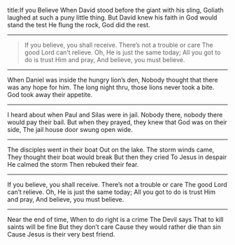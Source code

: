 title:If you Believe
When David stood before the giant with his sling, 
Goliath laughed at such a puny little thing.
But David knew his faith in God would stand the test
He flung the rock, God did the rest.

---
>If you believe, you shall receive. 
There’s not a trouble or care
The good Lord can’t relieve.
Oh, He is just the same today;
All you got to do is trust Him and pray, 
And believe, you must believe.

---
When Daniel was inside the hungry lion’s den, 
Nobody thought that there was any hope for him. 
The long night thru, those lions never took a bite. 
God took away their appetite.

---
I heard about when Paul and Silas were in jail.
Nobody there, nobody there would pay their bail. 
But when they prayed, they knew that
God was on their side,
The jail house door swung open wide.

---
The disciples went in their boat Out on the lake.
The storm winds came,
They thought their boat would break But then they cried
To Jesus in despair
He calmed the storm Then rebuked their fear.

---
If you believe, you shall receive. There’s not a trouble or care
The good Lord can’t relieve.
Oh, He is just the same today;
All you got to do is trust Him and pray, And believe, you must believe.

---
Near the end of time, When to do right is a crime The Devil says
That to kill saints will be fine But they don’t care
Cause they would rather die than sin
Cause Jesus is their very best friend.